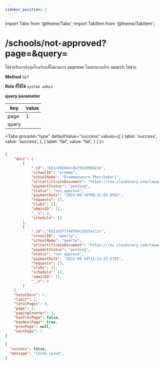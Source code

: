 ```yaml
---
sidebar_position: 2
---
```

import Tabs from '@theme/Tabs';
import TabItem from '@theme/TabItem';

# /schools/not-approved?page=&query=


ใช้สำหรับการดึงทุกโรงเรียนที่ไม่ผ่านการ approve โดยสามารถที่จะ search ได้ด้วย


**Method** `GET`

**Role ที่ใช้ได้** `system admin`

**query parameter**

| key         | value       |
| ----------- | ----------- |
| page   | 1    |
| query   |   |

<Tabs
  groupId="type"
  defaultValue="success"
  values={[
    { label: 'success', value: 'success', },
    { label: 'fail', value: 'fail', }
  ]
}>

<TabItem value="success">

```json title="Response"

{
    "docs": [
        {
            "_id": "631c492bbcc0a793a998423e",
            "schoolID": "promma",
            "schoolName": "Prommanusorn Phetchaburi",
            "urlCertificateDocument": "https://res.cloudinary.com/tawanchai/image/upload/v1662792742/certificate_doc/rowir91414%40iunicus.com.png",
            "paymentStatus": "pending",
            "status": "not_approve",
            "paymentDate": "2022-09-10T08:22:03.658Z",
            "requests": [],
            "clubs": [],
            "adminID": [],
            "__v": 0,
            "schedule": []
        },
        {
            "_id": "6321d377740f04c2555e111c",
            "schoolID": "qwerty",
            "schoolName": "qwerty",
            "urlCertificateDocument": "https://res.cloudinary.com/tawanchai/image/upload/v1663161206/certificate_doc/tawanchai.ch%40ku.th.png",
            "paymentStatus": "pending",
            "status": "not_approve",
            "paymentDate": "2022-09-14T13:13:27.578Z",
            "requests": [],
            "clubs": [],
            "schedule": [],
            "adminID": [],
            "__v": 0
        }
    ],
    "totalDocs": 7,
    "limit": 2,
    "totalPages": 4,
    "page": 1,
    "pagingCounter": 1,
    "hasPrevPage": false,
    "hasNextPage": true,
    "prevPage": null,
    "nextPage": 2
}

```
</TabItem>

<TabItem value="fail">

```json title="Response"
{
  "success": false,
  "message": "lorem ipsum",
}
```
</TabItem>

</Tabs>
